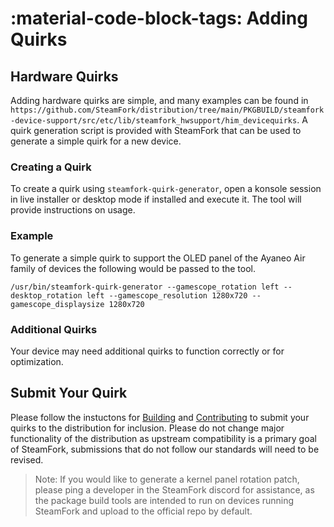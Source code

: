 # :material-code-block-tags: Adding Quirks

## Hardware Quirks

Adding hardware quirks are simple, and many examples can be found in `https://github.com/SteamFork/distribution/tree/main/PKGBUILD/steamfork-device-support/src/etc/lib/steamfork_hwsupport/him_devicequirks`.  A quirk generation script is provided with SteamFork that can be used to generate a simple quirk for a new device.

### Creating a Quirk
To create a quirk using `steamfork-quirk-generator`, open a konsole session in live installer or desktop mode if installed and execute it.  The tool will provide instructions on usage.

### Example
To generate a simple quirk to support the OLED panel of the Ayaneo Air family of devices the following would be passed to the tool.
```
/usr/bin/steamfork-quirk-generator --gamescope_rotation left --desktop_rotation left --gamescope_resolution 1280x720 --gamescope_displaysize 1280x720
```

### Additional Quirks

Your device may need additional quirks to function correctly or for optimization.

## Submit Your Quirk

Please follow the instuctons for [Building](build.md) and [Contributing](index.md) to submit your quirks to the distribution for inclusion.  Please do not change major functionality of the distribution as upstream compatibility is a primary goal of SteamFork, submissions that do not follow our standards will need to be revised.

> Note: If you would like to generate a kernel panel rotation patch, please ping a developer in the SteamFork discord for assistance, as the package build tools are intended to run on devices running SteamFork and upload to the official repo by default.
